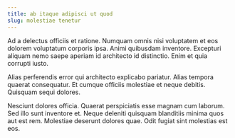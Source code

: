 ```yaml
---
title: ab itaque adipisci ut quod
slug: molestiae tenetur
---
```


Ad a delectus officiis et ratione. Numquam omnis nisi voluptatem et eos dolorem voluptatum corporis ipsa. Animi quibusdam inventore. Excepturi aliquam nemo saepe aperiam id architecto id distinctio. Enim et quia corrupti iusto.

Alias perferendis error qui architecto explicabo pariatur. Alias tempora quaerat consequatur. Et cumque officiis molestiae et neque debitis. Quisquam sequi dolores.

Nesciunt dolores officia. Quaerat perspiciatis esse magnam cum laborum. Sed illo sunt inventore et. Neque deleniti quisquam blanditiis minima quos aut est rem. Molestiae deserunt dolores quae. Odit fugiat sint molestias est eos.
